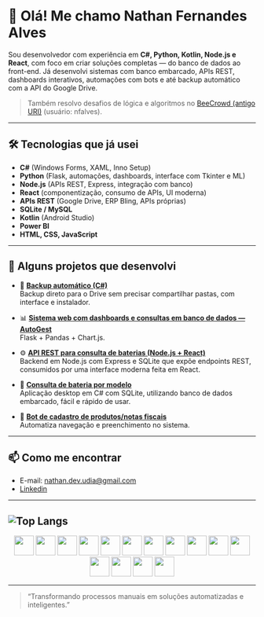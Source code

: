 # 👋 Olá! Me chamo Nathan Fernandes Alves

Sou desenvolvedor com experiência em **C#, Python, Kotlin, Node.js e React**, com foco em criar soluções completas — do banco de dados ao front-end. Já desenvolvi sistemas com banco embarcado, APIs REST, dashboards interativos, automações com bots e até backup automático com a API do Google Drive.

> Também resolvo desafios de lógica e algoritmos no [BeeCrowd (antigo URI)](https://judge.beecrowd.com/pt/profile/595071) (usuário: nfalves).
---

## 🛠️ Tecnologias que já usei

- **C#** (Windows Forms, XAML, Inno Setup)
- **Python** (Flask, automações, dashboards, interface com Tkinter e ML)
- **Node.js** (APIs REST, Express, integração com banco)
- **React** (componentização, consumo de APIs, UI moderna)
- **APIs REST** (Google Drive, ERP Bling, APIs próprias)
- **SQLite / MySQL**
- **Kotlin** (Android Studio)
- **Power BI**
- **HTML, CSS, JavaScript**

---

## 🧩 Alguns projetos que desenvolvi

- 🔄 **[Backup automático (C#)](https://github.com/Nathan-Dev-udia/BackupDriveCSharp)**  
  Backup direto para o Drive sem precisar compartilhar pastas, com interface e instalador.

- 📊 **[Sistema web com dashboards e consultas em banco de dados — AutoGest](https://github.com/Nathan-Dev-udia/AutoGest)**  
  Flask + Pandas + Chart.js.

- ⚙️ **[API REST para consulta de baterias (Node.js + React)](https://github.com/Nathan-Dev-udia/react-node-bateria-api)**  
  Backend em Node.js com Express e SQLite que expõe endpoints REST, consumidos por uma interface moderna feita em React.

- 🔋 **[Consulta de bateria por modelo](https://github.com/Nathan-Dev-udia/BateriaFacil)**  
  Aplicação desktop em C# com SQLite, utilizando banco de dados embarcado, fácil e rápido de usar.

- 🤖 **[Bot de cadastro de produtos/notas fiscais](https://github.com/Nathan-Dev-udia/nfe-automation-script)**  
  Automatiza navegação e preenchimento no sistema.

---

## 📫 Como me encontrar

- E-mail: nathan.dev.udia@gmail.com
- [Linkedin](https://www.linkedin.com/in/nathan-fernandes-93761a179/)
---
![Top Langs](https://github-readme-stats.vercel.app/api/top-langs/?username=Nathan-Dev-udia&layout=compact&langs_count=8&theme=radical)
---

<div align="center">
  <img src="https://cdn.jsdelivr.net/gh/devicons/devicon/icons/c/c-original.svg" width="40" height="40" />
  <img src="https://cdn.jsdelivr.net/gh/devicons/devicon/icons/csharp/csharp-original.svg" width="40" height="40" />
  <img src="https://cdn.jsdelivr.net/gh/devicons/devicon/icons/python/python-original.svg" width="40" height="40" />
  <img src="https://cdn.jsdelivr.net/gh/devicons/devicon/icons/nodejs/nodejs-original.svg" width="40" height="40" />
  <img src="https://cdn.jsdelivr.net/gh/devicons/devicon/icons/react/react-original.svg" width="40" height="40" />
  <img src="https://cdn.jsdelivr.net/gh/devicons/devicon/icons/flask/flask-original.svg" width="40" height="40" />
  <img src="https://cdn.jsdelivr.net/gh/devicons/devicon/icons/sqlite/sqlite-original.svg" width="40" height="40" />
  <img src="https://cdn.jsdelivr.net/gh/devicons/devicon/icons/mysql/mysql-original.svg" width="40" height="40" />
  <img src="https://cdn.jsdelivr.net/gh/devicons/devicon/icons/html5/html5-original.svg" width="40" height="40" />
  <img src="https://cdn.jsdelivr.net/gh/devicons/devicon/icons/css3/css3-original.svg" width="40" height="40" />
  <img src="https://cdn.jsdelivr.net/gh/devicons/devicon/icons/javascript/javascript-original.svg" width="40" height="40" />
  <img src="https://cdn.jsdelivr.net/gh/devicons/devicon/icons/kotlin/kotlin-original.svg" width="40" height="40" />
  <img src="https://cdn.jsdelivr.net/gh/devicons/devicon/icons/jupyter/jupyter-original.svg" width="40" height="40" />
  <img src="https://img.icons8.com/color/48/000000/power-bi.png" width="40" height="40" />
  <img src="https://cdn.jsdelivr.net/gh/devicons/devicon/icons/figma/figma-original.svg" width="40" height="40" />
</div>

---
> “Transformando processos manuais em soluções automatizadas e inteligentes.”
